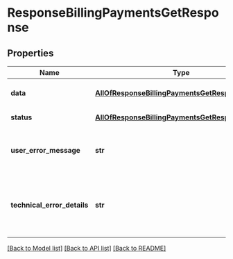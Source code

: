 # ResponseBillingPaymentsGetResponse

## Properties
Name | Type | Description | Notes
------------ | ------------- | ------------- | -------------
**data** | [**AllOfResponseBillingPaymentsGetResponseData**](AllOfResponseBillingPaymentsGetResponseData.md) | API specific response data | [optional] 
**status** | [**AllOfResponseBillingPaymentsGetResponseStatus**](AllOfResponseBillingPaymentsGetResponseStatus.md) | Response status | [optional] 
**user_error_message** | **str** | Error message, in a user readable format | [optional] 
**technical_error_details** | **str** | Technical error details, let us know if you received this. | [optional] 

[[Back to Model list]](../README.md#documentation-for-models) [[Back to API list]](../README.md#documentation-for-api-endpoints) [[Back to README]](../README.md)

